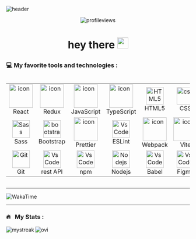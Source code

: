 ![header ](https://capsule-render.vercel.app/api?type=waving&color=gradient&height=256&section=header&text=Hello%20World!&fontSize=75&animation=fadeIn&fontAlignY=38&desc=Welcome%20to%20my%20GitHub%20profile!%20Put%20stars,%20fork%20and%20contribute!&descAlignY=51&descAlign=62)

<div align="center"><img src="https://komarev.com/ghpvc/?username=ITmTm&style=plastic&color=blue&abbreviated=true" alt="profileviews"/></div>

  
<h1 align="center" >

  hey there
  <img src="https://media.giphy.com/media/hvRJCLFzcasrR4ia7z/giphy.gif" width="30px"/>
</h1>

### 💻 My favorite tools and technologies :
<div style="display: flex; align-items: flex-start; align: center">
<table align="center">
  <tr>
    <td align="center" width="96">
        <img src="https://techstack-generator.vercel.app/react-icon.svg" alt="icon" width="65" height="65" />
      <br>React
    </td>
    <td align="center" width="96">
        <img src="https://techstack-generator.vercel.app/redux-icon.svg" alt="icon" width="65" height="65" />
      <br>Redux
    </td>
    <td align="center" width="96">
        <img src="https://techstack-generator.vercel.app/js-icon.svg" alt="icon" width="65" height="65" />
      <br>JavaScript
    </td>
    <td align="center" width="96">
        <img src="https://techstack-generator.vercel.app/ts-icon.svg" alt="icon" width="65" height="65" />
      <br>TypeScript
    </td>
    <td align="center"  width="96">
        <img src="https://skillicons.dev/icons?i=html" width="48" height="48" alt="HTML5" />
      <br>HTML5
    </td>
    <td align="center" width="96">
        <img src="https://skillicons.dev/icons?i=css" width="48" height="48" alt="css" />
      <br>CSS
    </td>
 </tr>

  <tr>
    <td align="center" width="96">
        <img src="https://techstack-generator.vercel.app/sass-icon.svg" width="48" height="48" alt="Sass" />
      <br>Sass
    </td>
    <td align="center"  width="96">
        <img src="https://skillicons.dev/icons?i=bootstrap" width="48" height="48" alt="bootstrap" />
      <br>Bootstrap
    </td>
    <td align="center" width="96">
        <img src="https://techstack-generator.vercel.app/prettier-icon.svg" alt="icon" width="65" height="65" />
      <br>Prettier
    </td>
    <td align="center" width="96">
        <img src="https://techstack-generator.vercel.app/eslint-icon.svg" width="48" height="48" alt="VsCode" />
      <br>ESLint
    </td>
    <td align="center" width="96">
        <img src="https://techstack-generator.vercel.app/webpack-icon.svg" alt="icon" width="65" height="65" />
      <br>Webpack
    </td>
    <td align="center" width="96">
        <img src="https://cdn.worldvectorlogo.com/logos/vitejs.svg" alt="icon" width="65" height="65" />
      <br>Vite
    </td>
    <td align="center" width="96">
        <img src="https://techstack-generator.vercel.app/github-icon.svg" alt="icon" width="65" height="65" />
      <br>Github
    </td>
  </tr>

 <tr>
    <td align="center" width="96"> 
        <img src="https://user-images.githubusercontent.com/25181517/192108372-f71d70ac-7ae6-4c0d-8395-51d8870c2ef0.png" width="48" height="48" alt="Git" />
      <br>Git
    </td>
    <td align="center" width="96">
        <img src="https://techstack-generator.vercel.app/restapi-icon.svg" width="48" height="48" alt="VsCode" />
      <br>rest API
    </td>
    <td align="center" width="96">
        <img src="https://skillicons.dev/icons?i=npm" width="48" height="48" alt="VsCode" />
      <br>npm
    </td>
    <td align="center" width="96">
        <img src="https://skillicons.dev/icons?i=nodejs" width="48" height="48" alt="Nodejs" />
      <br>Nodejs
    </td>
    <td align="center" width="96">
        <img src="https://skillicons.dev/icons?i=babel" width="48" height="48" alt="VsCode" />
      <br>Babel
    </td>
    <td align="center" width="96">
        <img src="https://skillicons.dev/icons?i=figma" width="48" height="48" alt="VsCode" />
      <br>Figma
    </td>
    <td align="center" width="96">
        <img src="https://skillicons.dev/icons?i=phpstorm" width="48" height="48" alt="VsCode" />
      <br>PhpStorm
    </td>
 </tr>
</table>
</div>

---



![WakaTime](https://github-readme-stats.vercel.app/api/wakatime?username=ITmTm&layout=compact&range=last_7_days&bg_color=0d1117&border_color=30363d&title_color=58a6ff&text_color=c9d1d9&icon_color=58a6ff&custom_title=Weekly%20development%20breakdown&hide_progress=true&theme=dark)



---

### 🔥 &nbsp; My Stats :
  <p><img align="left" src="https://github-readme-streak-stats.herokuapp.com/?user=ITmTm&theme=dark&background=000000" alt="mystreak"/> </p>


  <p><img align="center" src="https://github-readme-stats.vercel.app/api/top-langs?username=ITmTm&show_icons=true&locale=en&layout=compact&theme=chartreuse-dark" alt="ovi" /> </p>

